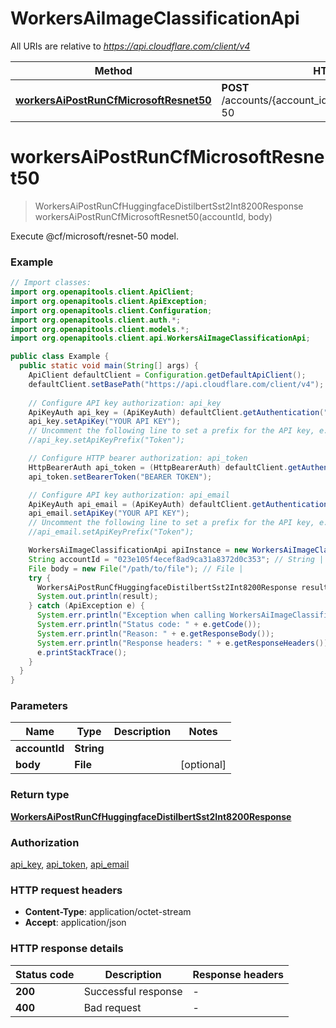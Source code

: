 # WorkersAiImageClassificationApi

All URIs are relative to *https://api.cloudflare.com/client/v4*

| Method | HTTP request | Description |
|------------- | ------------- | -------------|
| [**workersAiPostRunCfMicrosoftResnet50**](WorkersAiImageClassificationApi.md#workersAiPostRunCfMicrosoftResnet50) | **POST** /accounts/{account_id}/ai/run/@cf/microsoft/resnet-50 | Execute @cf/microsoft/resnet-50 model. |


<a id="workersAiPostRunCfMicrosoftResnet50"></a>
# **workersAiPostRunCfMicrosoftResnet50**
> WorkersAiPostRunCfHuggingfaceDistilbertSst2Int8200Response workersAiPostRunCfMicrosoftResnet50(accountId, body)

Execute @cf/microsoft/resnet-50 model.

### Example
```java
// Import classes:
import org.openapitools.client.ApiClient;
import org.openapitools.client.ApiException;
import org.openapitools.client.Configuration;
import org.openapitools.client.auth.*;
import org.openapitools.client.models.*;
import org.openapitools.client.api.WorkersAiImageClassificationApi;

public class Example {
  public static void main(String[] args) {
    ApiClient defaultClient = Configuration.getDefaultApiClient();
    defaultClient.setBasePath("https://api.cloudflare.com/client/v4");
    
    // Configure API key authorization: api_key
    ApiKeyAuth api_key = (ApiKeyAuth) defaultClient.getAuthentication("api_key");
    api_key.setApiKey("YOUR API KEY");
    // Uncomment the following line to set a prefix for the API key, e.g. "Token" (defaults to null)
    //api_key.setApiKeyPrefix("Token");

    // Configure HTTP bearer authorization: api_token
    HttpBearerAuth api_token = (HttpBearerAuth) defaultClient.getAuthentication("api_token");
    api_token.setBearerToken("BEARER TOKEN");

    // Configure API key authorization: api_email
    ApiKeyAuth api_email = (ApiKeyAuth) defaultClient.getAuthentication("api_email");
    api_email.setApiKey("YOUR API KEY");
    // Uncomment the following line to set a prefix for the API key, e.g. "Token" (defaults to null)
    //api_email.setApiKeyPrefix("Token");

    WorkersAiImageClassificationApi apiInstance = new WorkersAiImageClassificationApi(defaultClient);
    String accountId = "023e105f4ecef8ad9ca31a8372d0c353"; // String | 
    File body = new File("/path/to/file"); // File | 
    try {
      WorkersAiPostRunCfHuggingfaceDistilbertSst2Int8200Response result = apiInstance.workersAiPostRunCfMicrosoftResnet50(accountId, body);
      System.out.println(result);
    } catch (ApiException e) {
      System.err.println("Exception when calling WorkersAiImageClassificationApi#workersAiPostRunCfMicrosoftResnet50");
      System.err.println("Status code: " + e.getCode());
      System.err.println("Reason: " + e.getResponseBody());
      System.err.println("Response headers: " + e.getResponseHeaders());
      e.printStackTrace();
    }
  }
}
```

### Parameters

| Name | Type | Description  | Notes |
|------------- | ------------- | ------------- | -------------|
| **accountId** | **String**|  | |
| **body** | **File**|  | [optional] |

### Return type

[**WorkersAiPostRunCfHuggingfaceDistilbertSst2Int8200Response**](WorkersAiPostRunCfHuggingfaceDistilbertSst2Int8200Response.md)

### Authorization

[api_key](../README.md#api_key), [api_token](../README.md#api_token), [api_email](../README.md#api_email)

### HTTP request headers

 - **Content-Type**: application/octet-stream
 - **Accept**: application/json

### HTTP response details
| Status code | Description | Response headers |
|-------------|-------------|------------------|
| **200** | Successful response |  -  |
| **400** | Bad request |  -  |

